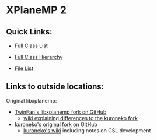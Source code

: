 XPlaneMP 2
========================

Quick Links:
--

- <a href=annotated.html>Full Class List</a>

- <a href=hierarchy.html>Full Class Hierarchy</a>

- <a href=files.html>File List</a>

Links to outside locations:
--

Original libxplanemp:
- <a href="https://github.com/TwinFan/libxplanemp">TwinFan's libxplanemp fork on GitHub</a>
    - <a href="https://github.com/TwinFan/libxplanemp/wiki">wiki explaining differences to the kuroneko fork</a>
- <a href="https://github.com/kuroneko/libxplanemp">kuroneko's original fork on GitHub</a>
    - <a href="https://github.com/kuroneko/libxplanemp/wiki">kuroneko's wiki</a> including notes on CSL development
